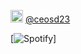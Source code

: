 <a href="https://www.linkedin.com/in/ghoshsoumyadeep23/"><img src="https://img.icons8.com/android/24/000000/linkedin.png" height="20px" width="20px"/></a>
[@ceosd23](https://www.linkedin.com/in/ghoshsoumyadeep23/)

[![Spotify](https://novatorem-ceosd23.vercel.app/api/spotify)]
